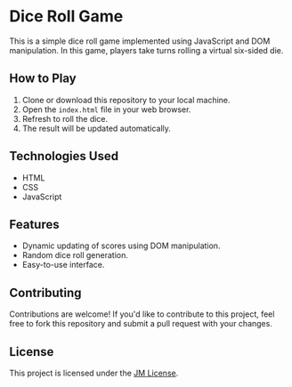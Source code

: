 # Dice Roll Game

This is a simple dice roll game implemented using JavaScript and DOM manipulation. In this game, players take turns rolling a virtual six-sided die.

## How to Play

1. Clone or download this repository to your local machine.
2. Open the `index.html` file in your web browser.
3. Refresh to roll the dice.
4. The result will be updated automatically.

## Technologies Used

- HTML
- CSS
- JavaScript

## Features

- Dynamic updating of scores using DOM manipulation.
- Random dice roll generation.
- Easy-to-use interface.

## Contributing

Contributions are welcome! If you'd like to contribute to this project, feel free to fork this repository and submit a pull request with your changes.

## License

This project is licensed under the [JM License](LICENSE).
